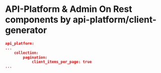 API-Platform & Admin On Rest components by api-platform/client-generator
===



```json
api_platform:   
...
    collection:
        pagination:
            client_items_per_page: true    
...
```
